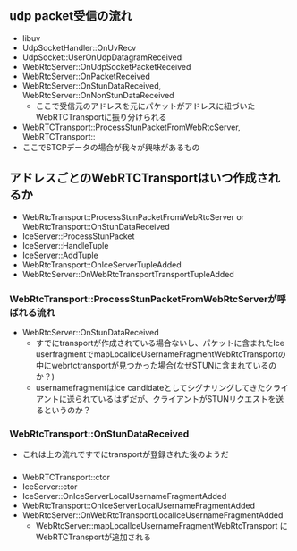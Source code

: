 ## udp packet受信の流れ
- libuv
- UdpSocketHandler::OnUvRecv
- UdpSocket::UserOnUdpDatagramReceived
- WebRtcServer::OnUdpSocketPacketReceived
- WebRtcServer::OnPacketReceived
- WebRtcServer::OnStunDataReceived, WebRtcServer::OnNonStunDataReceived
  - ここで受信元のアドレスを元にパケットがアドレスに紐づいたWebRTCTransportに振り分けられる
- WebRTCTransport::ProcessStunPacketFromWebRtcServer, WebRTCTransport::
- ここでSTCPデータの場合が我々が興味があるもの

## アドレスごとのWebRTCTransportはいつ作成されるか
- WebRtcTransport::ProcessStunPacketFromWebRtcServer or WebRtcTransport::OnStunDataReceived
- IceServer::ProcessStunPacket
- IceServer::HandleTuple
- IceServer::AddTuple
- WebRtcTransport::OnIceServerTupleAdded
- WebRtcServer::OnWebRtcTransportTransportTupleAdded

### WebRtcTransport::ProcessStunPacketFromWebRtcServerが呼ばれる流れ
- WebRtcServer::OnStunDataReceived
  - すでにtransportが作成されている場合ないし、パケットに含まれたIce userfragmentでmapLocalIceUsernameFragmentWebRtcTransportの中にwebrtctransportが見つかった場合(なぜSTUNに含まれているのか？)
  - usernamefragmentはice candidateとしてシグナリングしてきたクライアントに送られているはずだが、クライアントがSTUNリクエストを送るというのか？

### WebRtcTransport::OnStunDataReceived
- これは上の流れですでにtransportが登録された後のようだ

### 
- WebRTCTransport::ctor
- IceServer::ctor
- IceServer::OnIceServerLocalUsernameFragmentAdded
- WebRtcTransport::OnIceServerLocalUsernameFragmentAdded
- WebRtcServer::OnWebRtcTransportLocalIceUsernameFragmentAdded
  - WebRtcServer::mapLocalIceUsernameFragmentWebRtcTransport にWebRTCTransportが追加される
